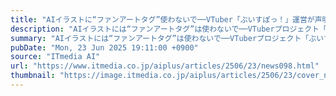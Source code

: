 ```yaml
---
title: "AIイラストに“ファンアートタグ”使わないで──VTuber「ぶいすぽっ！」運営が声明　「#AIイラスト」の利用を必須化"
description: "AIイラストには“ファンアートタグ”は使わないで──VTuberプロジェクト「ぶいすぽっ！」を運営するバーチャルエンターテイメントは、公式Xアカウント（＠Vspo77）でそんな声明を発表した。"
summary: "AIイラストには“ファンアートタグ”は使わないで──VTuberプロジェクト「ぶいすぽっ！」を運営するバーチャルエンターテイメントは、公式Xアカウント（＠Vspo77）でそんな声明を発表した。"
pubDate: "Mon, 23 Jun 2025 19:11:00 +0900"
source: "ITmedia AI"
url: "https://www.itmedia.co.jp/aiplus/articles/2506/23/news098.html"
thumbnail: "https://image.itmedia.co.jp/aiplus/articles/2506/23/cover_news098.jpg"
---
```


